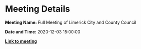 # Meeting Details

**Meeting Name:** Full Meeting of Limerick City and County Council

**Date and Time:** 2020-12-03 15:00:00

**<a href="https://www.limerick.ie/council/whats-on/full-meeting-limerick-city-and-county-council-46" target="_blank">Link to meeting</a>**
